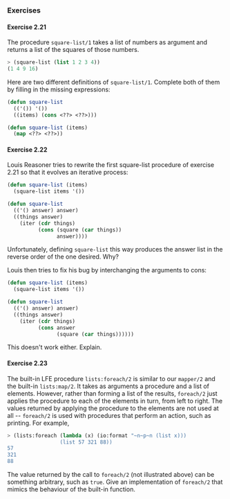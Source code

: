 ### Exercises

#### Exercise 2.21

The procedure ``square-list/1`` takes a list of numbers as argument and returns a list of the squares of those numbers.

```lisp
> (square-list (list 1 2 3 4))
(1 4 9 16)
```

Here are two different definitions of ``square-list/1``. Complete both of them by filling in the missing expressions:

```lisp
(defun square-list
  (('()) '())
  ((items) (cons <??> <??>)))
```
```lisp
(defun square-list (items)
  (map <??> <??>))
```

#### Exercise 2.22

Louis Reasoner tries to rewrite the first square-list procedure of exercise 2.21 so that it evolves an iterative process:

```lisp
(defun square-list (items)
  (square-list items '())

(defun square-list
  (('() answer) answer) 
  ((things answer)
    (iter (cdr things) 
          (cons (square (car things))
                answer))))
```

Unfortunately, defining ``square-list`` this way produces the answer list in the reverse order of the one desired. Why?

Louis then tries to fix his bug by interchanging the arguments to cons:

```lisp
(defun square-list (items)
  (square-list items '())

(defun square-list
  (('() answer) answer) 
  ((things answer)
    (iter (cdr things) 
          (cons answer
                (square (car things))))))
```

This doesn't work either. Explain.

#### Exercise 2.23

The built-in LFE procedure ``lists:foreach/2`` is similar to our ``mapper/2`` and the built-in ``lists:map/2``. It takes as arguments a procedure and a list of elements. However, rather than forming a list of the results, ``foreach/2`` just applies the procedure to each of the elements in turn, from left to right. The values returned by applying the procedure to the elements are not used at all -- ``foreach/2`` is used with procedures that perform an action, such as printing. For example,

```lisp
> (lists:foreach (lambda (x) (io:format "~n~p~n (list x)))
                 (list 57 321 88))
57
321
88
```

The value returned by the call to ``foreach/2`` (not illustrated above) can be something arbitrary, such as ``true``. Give an implementation of ``foreach/2`` that mimics the behaviour of the built-in function.
